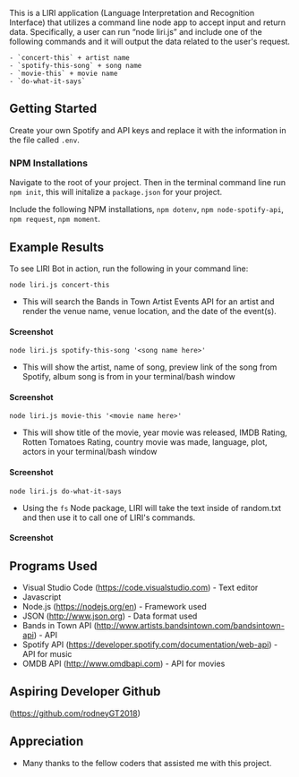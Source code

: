This is a LIRI application (Language Interpretation and Recognition Interface) that utilizes a command line node app to accept input and return data. Specifically, a user can run “node liri.js” and include one of the following commands and it will output the data related to the user's request.

    - `concert-this` + artist name
    - `spotify-this-song` + song name
    - `movie-this` + movie name
    - `do-what-it-says`

## Getting Started

Create your own Spotify and API keys and replace it with the information in the file called `.env`. 


### NPM Installations

Navigate to the root of your project. Then in the terminal command line run `npm init`, this will initalize a `package.json` for your project. 

Include the following NPM installations, `npm dotenv`, `npm node-spotify-api`, `npm request`, `npm moment`.


## Example Results 

To see LIRI Bot in action, run the following in your command line:

`node liri.js concert-this`

   * This will search the Bands in Town Artist Events API for an artist and render the venue name, venue location, and the date of the event(s).

#### Screenshot


`node liri.js spotify-this-song '<song name here>'`

   * This will show the artist, name of song, preview link of the song from Spotify, album song is from in your terminal/bash window

#### Screenshot


 `node liri.js movie-this '<movie name here>'`

   * This will show title of the movie, year movie was released, IMDB Rating, Rotten Tomatoes Rating, country movie was made, language, plot, actors in your terminal/bash window

#### Screenshot


`node liri.js do-what-it-says`
   
* Using the `fs` Node package, LIRI will take the text inside of random.txt and then use it to call one of LIRI's commands.
    
#### Screenshot


## Programs Used

* Visual Studio Code (https://code.visualstudio.com) - Text editor
* Javascript 
* Node.js (https://nodejs.org/en) - Framework used
* JSON (http://www.json.org) - Data format used
* Bands in Town API (http://www.artists.bandsintown.com/bandsintown-api)  - API 
* Spotify API (https://developer.spotify.com/documentation/web-api)  - API for music 
* OMDB API (http://www.omdbapi.com) - API for movies 


## Aspiring Developer Github

(https://github.com/rodneyGT2018)


## Appreciation

* Many thanks to the fellow coders that assisted me with this project.
